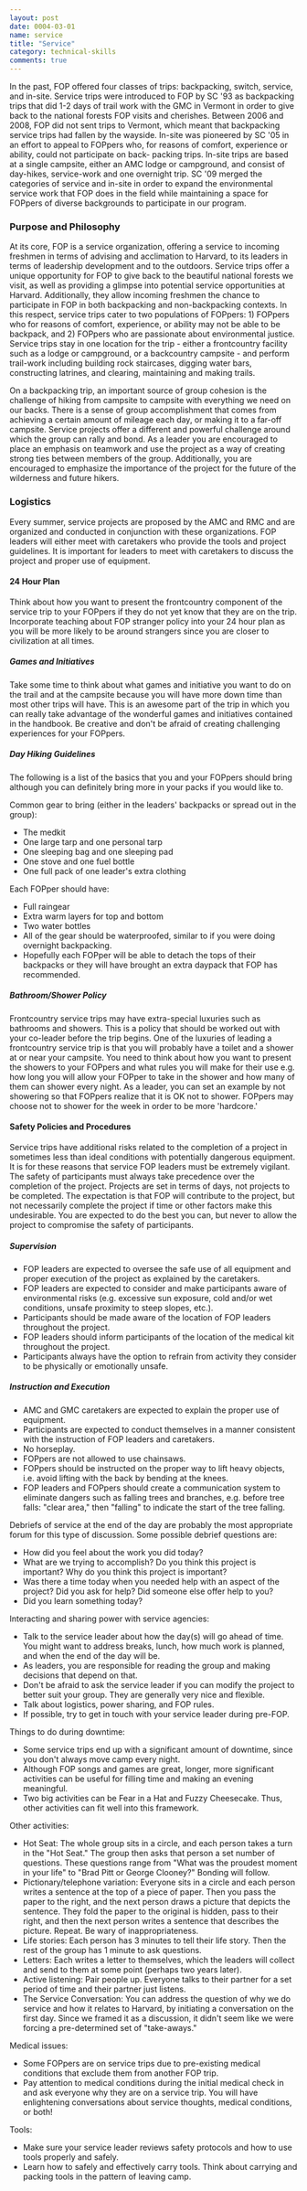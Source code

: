 ```yaml
---
layout: post
date: 0004-03-01
name: service
title: "Service"
category: technical-skills
comments: true
---
```


In the past, FOP offered four classes of trips: backpacking, switch, service, and in-site. Service trips were introduced to FOP by SC '93 as backpacking trips that did 1-2 days of trail work with the GMC in Vermont in order to give back to the national forests FOP visits and cherishes. Between 2006 and 2008, FOP did not sent trips to Vermont, which meant that backpacking service trips had fallen by the wayside. In-site was pioneered by SC '05 in an effort to appeal to FOPpers who, for reasons of comfort, experience or ability, could not participate on back- packing trips. In-site trips are based at a single campsite, either an AMC lodge or campground, and consist of day-hikes, service-work and one overnight trip. SC '09 merged the categories of service and in-site in order to expand the environmental service work that FOP does in the field while maintaining a space for FOPpers of diverse backgrounds to participate in our program.

### Purpose and Philosophy

At its core, FOP is a service organization, offering a service to incoming freshmen in terms of advising and acclimation to Harvard, to its leaders in terms of leadership development and to the outdoors. Service trips offer a unique opportunity for FOP to give back to the beautiful national forests we visit, as well as providing a glimpse into potential service opportunities at Harvard. Additionally, they allow incoming freshmen the chance to participate in FOP in both backpacking and non-backpacking contexts. In this respect, service trips cater to two populations of FOPpers: 1) FOPpers who for reasons of comfort, experience, or ability may not be able to be backpack, and 2) FOPpers who are passionate about environmental justice. Service trips stay in one location for the trip - either a frontcountry facility such as a lodge or campground, or a backcountry campsite - and perform trail-work including building rock staircases, digging water bars, constructing latrines, and clearing, maintaining and making trails.

On a backpacking trip, an important source of group cohesion is the challenge of hiking from campsite to campsite with everything we need on our backs. There is a sense of group accomplishment that comes from achieving a certain amount of mileage each day, or making it to a far-off campsite. Service projects offer a different and powerful challenge around which the group can rally and bond. As a leader you are encouraged to place an emphasis on teamwork and use the project as a way of creating strong ties between members of the group. Additionally, you are encouraged to emphasize the importance of the project for the future of the wilderness and future hikers.

### Logistics

Every summer, service projects are proposed by the AMC and RMC and are organized and conducted in conjunction with these organizations. FOP leaders will either meet with caretakers who provide the tools and project guidelines. It is important for leaders to meet with caretakers to discuss the project and proper use of equipment.

#### 24 Hour Plan

Think about how you want to present the frontcountry component of the service trip to your FOPpers if they do not yet know that they are on the trip. Incorporate teaching about FOP stranger policy into your 24 hour plan as you will be more likely to be around strangers since you are closer to civilization at all times.

##### Games and Initiatives

Take some time to think about what games and initiative you want to do on the trail and at the campsite because you will have more down time than most other trips will have. This is an awesome part of the trip in which you can really take advantage of the wonderful games and initiatives contained in the handbook. Be creative and don't be afraid of creating challenging experiences for your FOPpers.

##### Day Hiking Guidelines

The following is a list of the basics that you and your FOPpers should bring although you can definitely bring more in your packs if you would like to.

Common gear to bring (either in the leaders' backpacks or spread out in the group):

- The medkit
- One large tarp and one personal tarp
- One sleeping bag and one sleeping pad
- One stove and one fuel bottle
- One full pack of one leader's extra clothing

Each FOPper should have:

- Full raingear
- Extra warm layers for top and bottom
- Two water bottles
- All of the gear should be waterproofed, similar to if you were doing overnight backpacking.
- Hopefully each FOPper will be able to detach the tops of their backpacks or they will have brought an extra daypack that FOP has recommended.

##### Bathroom/Shower Policy

Frontcountry service trips may have extra-special luxuries such as bathrooms and showers. This is a policy that should be worked out with your co-leader before the trip begins. One of the luxuries of leading a frontcountry service trip is that you will probably have a toilet and a shower at or near your campsite. You need to think about how you want to present the showers to your FOPpers and what rules you will make for their use e.g. how long you will allow your FOPper to take in the shower and how many of them can shower every night. As a leader, you can set an example by not showering so that FOPpers realize that it is OK not to shower. FOPpers may choose not to shower for the week in order to be more 'hardcore.'

#### Safety Policies and Procedures

Service trips have additional risks related to the completion of a project in sometimes less than ideal conditions with potentially dangerous equipment. It is for these reasons that service FOP leaders must be extremely vigilant. The safety of participants must always take precedence over the completion of the project. Projects are set in terms of days, not projects to be completed. The expectation is that FOP will contribute to the project, but not necessarily complete the project if time or other factors make this undesirable. You are expected to do the best you can, but never to allow the project to compromise the safety of participants.

##### Supervision

- FOP leaders are expected to oversee the safe use of all equipment and proper execution of the project as explained by the caretakers.
- FOP leaders are expected to consider and make participants aware of environmental risks (e.g. excessive sun exposure, cold and/or wet conditions, unsafe proximity to steep slopes, etc.).
- Participants should be made aware of the location of FOP leaders throughout the project.
- FOP leaders should inform participants of the location of the medical kit throughout the project.
- Participants always have the option to refrain from activity they consider to be physically or emotionally unsafe.

##### Instruction and Execution

- AMC and GMC caretakers are expected to explain the proper use of equipment.
- Participants are expected to conduct themselves in a manner consistent with the instruction of FOP leaders and caretakers.
- No horseplay.
- FOPpers are not allowed to use chainsaws.
- FOPpers should be instructed on the proper way to lift heavy objects, i.e. avoid lifting with the back by bending at the knees.
- FOP leaders and FOPpers should create a communication system to eliminate dangers such as falling trees and branches, e.g. before tree falls: "clear area," then "falling" to indicate the start of the tree falling.

Debriefs of service at the end of the day are probably the most appropriate forum for this type of discussion. Some possible debrief questions are:

- How did you feel about the work you did today?
- What are we trying to accomplish? Do you think this project is important? Why do you think this project is important?
- Was there a time today when you needed help with an aspect of the project? Did you ask for help? Did someone else offer help to you?
- Did you learn something today?

Interacting and sharing power with service agencies:

- Talk to the service leader about how the day(s) will go ahead of time. You might want to address breaks, lunch, how much work is planned, and when the end of the day will be.
- As leaders, you are responsible for reading the group and making decisions that depend on that.
- Don't be afraid to ask the service leader if you can modify the project to better suit your group. They are generally very nice and flexible.
- Talk about logistics, power sharing, and FOP rules.
- If possible, try to get in touch with your service leader during pre-FOP.

Things to do during downtime:

- Some service trips end up with a significant amount of downtime, since you don't always move camp every night.
- Although FOP songs and games are great, longer, more significant activities can be useful for filling time and making an evening meaningful.
- Two big activities can be Fear in a Hat and Fuzzy Cheesecake. Thus, other activities can fit well into this framework.


Other activities:

- Hot Seat: The whole group sits in a circle, and each person takes a turn in the "Hot Seat." The group then asks that person a set number of questions. These questions range from "What was the proudest moment in your life" to "Brad Pitt or George Clooney?" Bonding will follow.
- Pictionary/telephone variation: Everyone sits in a circle and each person writes a sentence at the top of a piece of paper. Then you pass the paper to the right, and the next person draws a picture that depicts the sentence. They fold the paper to the original is hidden, pass to their right, and then the next person writes a sentence that describes the picture. Repeat. Be wary of inappropriateness.
- Life stories: Each person has 3 minutes to tell their life story. Then the rest of the group has 1 minute to ask questions.
- Letters: Each writes a letter to themselves, which the leaders will collect and send to them at some point (perhaps two years later).
- Active listening: Pair people up. Everyone talks to their partner for a set period of time and their partner just listens.
- The Service Conversation: You can address the question of why we do service and how it relates to Harvard, by initiating a conversation on the first day. Since we framed it as a discussion, it didn't seem like we were forcing a pre-determined set of "take-aways."

Medical issues:

- Some FOPpers are on service trips due to pre-existing medical conditions that exclude them from another FOP trip.
- Pay attention to medical conditions during the initial medical check in and ask everyone why they are on a service trip. You will have enlightening conversations about service thoughts, medical conditions, or both!

Tools:

- Make sure your service leader reviews safety protocols and how to use tools properly and safely.
- Learn how to safely and effectively carry tools. Think about carrying and packing tools in the pattern of leaving camp.